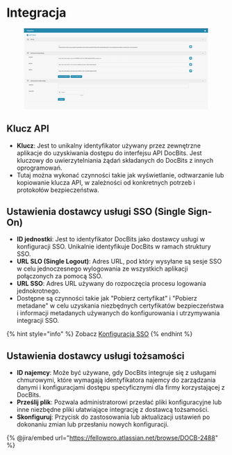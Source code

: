# Integracja

<figure><img src="../../../../.gitbook/assets/Bildschirmfoto 2024-05-08 um 08.39.14.png" alt=""><figcaption></figcaption></figure>

## Klucz API

* **Klucz**: Jest to unikalny identyfikator używany przez zewnętrzne aplikacje do uzyskiwania dostępu do interfejsu API DocBits. Jest kluczowy do uwierzytelniania żądań składanych do DocBits z innych oprogramowań.
* Tutaj można wykonać czynności takie jak wyświetlanie, odtwarzanie lub kopiowanie klucza API, w zależności od konkretnych potrzeb i protokołów bezpieczeństwa.

## Ustawienia dostawcy usługi SSO (Single Sign-On)

* **ID jednostki**: Jest to identyfikator DocBits jako dostawcy usługi w konfiguracji SSO. Unikalnie identyfikuje DocBits w ramach struktury SSO.
* **URL SLO (Single Logout)**: Adres URL, pod który wysyłane są sesje SSO w celu jednoczesnego wylogowania ze wszystkich aplikacji połączonych za pomocą SSO.
* **URL SSO**: Adres URL używany do rozpoczęcia procesu logowania jednokrotnego.
* Dostępne są czynności takie jak "Pobierz certyfikat" i "Pobierz metadane" w celu uzyskania niezbędnych certyfikatów bezpieczeństwa i informacji metadanych używanych do konfigurowania i utrzymywania integracji SSO.

{% hint style="info" %}
Zobacz [Konfiguracja SSO](../../../setup/sso-configuration.md)
{% endhint %}

## Ustawienia dostawcy usługi tożsamości

* **ID najemcy**: Może być używane, gdy DocBits integruje się z usługami chmurowymi, które wymagają identyfikatora najemcy do zarządzania danymi i konfiguracjami dostępu specyficznymi dla firmy korzystającej z DocBits.
* **Prześlij plik**: Pozwala administratorowi przesłać pliki konfiguracyjne lub inne niezbędne pliki ułatwiające integrację z dostawcą tożsamości.
* **Skonfiguruj**: Przycisk do zastosowania lub aktualizacji ustawień po dokonaniu zmian lub przesłaniu nowych konfiguracji.

{% @jira/embed url="https://fellowpro.atlassian.net/browse/DOCB-2488" %}
